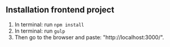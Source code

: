 ## Installation frontend project
1. In terminal: run `npm install`
2. In terminal: run `gulp`
3. Then go to the browser and paste: "http://localhost:3000/".
